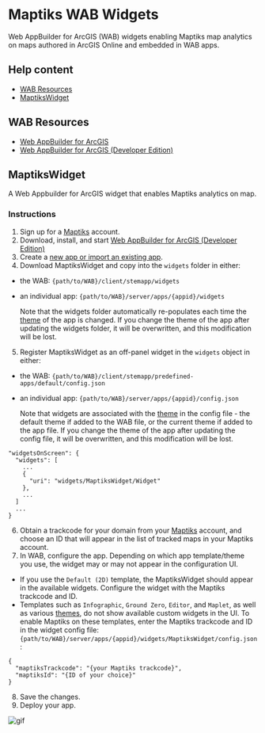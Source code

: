 # Maptiks WAB Widgets
Web AppBuilder for ArcGIS (WAB) widgets enabling Maptiks map analytics on maps authored in ArcGIS Online and embedded in WAB apps.

## Help content
* [WAB Resources](#wab-resources)
* [MaptiksWidget](#maptikswidget)

## WAB Resources
* [Web AppBuilder for ArcGIS](http://doc.arcgis.com/en/web-appbuilder/)
* [Web AppBuilder for ArcGIS (Developer Edition)](https://developers.arcgis.com/web-appbuilder/)

## MaptiksWidget
A Web Appbuilder for ArcGIS widget that enables Maptiks analytics on map.

### Instructions
1. Sign up for a [Maptiks](https://maptiks.com/) account.
2. Download, install, and start [Web AppBuilder for ArcGIS (Developer Edition)](https://developers.arcgis.com/web-appbuilder/)
3. Create a [new app or import an existing app](https://developers.arcgis.com/web-appbuilder/guide/create-import-app.htm).
4. Download MaptiksWidget and copy into the `widgets` folder in either:
  * the WAB: `{path/to/WAB}/client/stemapp/widgets`
  * an individual app: `{path/to/WAB}/server/apps/{appid}/widgets`
  
    Note that the widgets folder automatically re-populates each time the [theme](https://developers.arcgis.com/web-appbuilder/guide/themes-tab.htm) of the app is changed. If you change the theme of the app after updating the widgets folder, it will be overwritten, and this modification will be lost.
  
5. Register MaptiksWidget as an off-panel widget in the `widgets` object in either:
  * the WAB: `{path/to/WAB}/client/stemapp/predefined-apps/default/config.json`
  * an individual app: `{path/to/WAB}/server/apps/{appid}/config.json`

    Note that widgets are associated with the [theme](https://developers.arcgis.com/web-appbuilder/guide/themes-tab.htm) in the config file - the default theme if added to the WAB file, or the current theme if added to the app file. If you change the theme of the app after updating the config file, it will be overwritten, and this modification will be lost.


```
"widgetsOnScreen": {
  "widgets": [
    ...
    {
      "uri": "widgets/MaptiksWidget/Widget"
    },
    ...
  ]
  ...
}
```

6. Obtain a trackcode for your domain from your [Maptiks](https://maptiks.com/) account, and choose an ID that will appear in the list of tracked maps in your Maptiks account.
7. In WAB, configure the app. Depending on which app template/theme you use, the widget may or may not appear in the configuration UI.
  * If you use the `Default (2D)` template, the MaptiksWidget should appear in the available widgets. Configure the widget with the Maptiks trackcode and ID.
  * Templates such as `Infographic`, `Ground Zero`, `Editor`, and `Maplet`, as well as various [themes](https://developers.arcgis.com/web-appbuilder/guide/themes-tab.htm), do not show available custom widgets in the UI. To enable Maptiks on these templates, enter the Maptiks trackcode and ID in the widget config file: `{path/to/WAB}/server/apps/{appid}/widgets/MaptiksWidget/config.json`:
  
```
{
  "maptiksTrackcode": "{your Maptiks trackcode}",
  "maptiksId": "{ID of your choice}"
}
```
  
8. Save the changes.
9. Deploy your app.

![gif](gif/maptiks_demo.gif)
